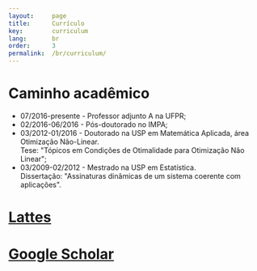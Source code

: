 ```yaml
---
layout:     page
title:      Currículo
key:        curriculum
lang:       br
order:      3
permalink:  /br/curriculum/
---
```

# Caminho acadêmico

  - 07/2016-presente - Professor adjunto A na UFPR;
  - 02/2016-06/2016 - Pós-doutorado no IMPA;
  - 03/2012-01/2016 - Doutorado na USP em Matemática Aplicada,
    área Otimização Não-Linear. <br />
    Tese:
    "Tópicos em Condições de Otimalidade para Otimização Não Linear";
  - 03/2009-02/2012 - Mestrado na USP em Estatística. <br />
    Dissertação: "Assinaturas dinâmicas de um sistema coerente com aplicações".

# [Lattes](http://lattes.cnpq.br/3320145045271106)<br />

# [Google Scholar](http://scholar.google.com.br/citations?hl=pt-BR&user=CwUd6FgAAAAJ)
